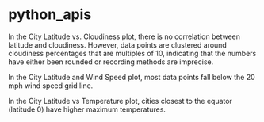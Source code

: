 # python_apis

In the City Latitude vs. Cloudiness plot, there is no correlation between latitude and cloudiness. However, data points are clustered around cloudiness percentages that are multiples of 10, indicating that the numbers have either been rounded or recording methods are imprecise.

In the City Latitude and Wind Speed plot, most data points fall below the 20 mph wind speed grid line.

In the City Latitude vs Temperature plot, cities closest to the equator (latitude 0) have higher maximum temperatures.